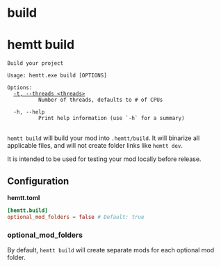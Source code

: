 # build
# hemtt build

<pre><code>Build your project

Usage: hemtt.exe build [OPTIONS]

Options:
  <a href="commands.md#-t---threads">-t, --threads &lt;threads&gt;</a>
          Number of threads, defaults to # of CPUs

  -h, --help
          Print help information (use `-h` for a summary)
</code>
</pre>

`hemtt build` will build your mod into `.hemtt/build`. It will binarize all applicable files, and will not create folder links like `hemtt dev`.

It is intended to be used for testing your mod locally before release.

## Configuration

**hemtt.toml**

```toml
[hemtt.build]
optional_mod_folders = false # Default: true
```

### optional_mod_folders

By default, `hemtt build` will create separate mods for each optional mod folder.
